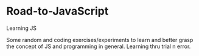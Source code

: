 # Road-to-JavaScript
Learning JS

Some random and coding exercises/experiments to learn and better grasp the concept of JS and programming in general.
Learning thru trial n error.

